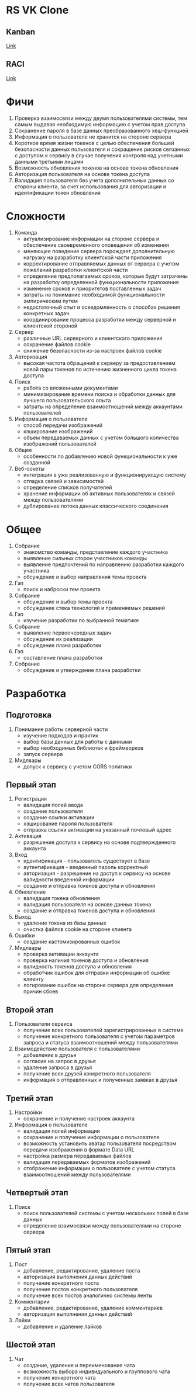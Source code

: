 # RS VK Clone

## Kanban

[Link](https://github.com/users/teumik/projects/2/views/1)

## RACI

[Link](https://docs.google.com/spreadsheets/d/1aZIVKJMn5Q7ySk05yLxusbvMgIBeKla4Oj8kd0CexpM/edit#gid=0)

# Фичи

1. Проверка взаимосвязи между двумя пользователями системы, тем самым выдавая необходимую информацию с учетом прав доступа
2. Сохранение пароля в базе данных преобразованного хеш-функцией
3. Информация о пользователе не хранится на стороне сервера
4. Короткое время жизни токенов с целью обеспечения большей безопасности данных пользователя и сокращение рисков связанных с доступом к сервису  в случае получения контроля над учетными данными третьими лицами
5. Возможность обновления токенов на основе токена обновления
6. Авторизация пользователя на основе токена доступа
7. Валидация пользователя без учета дополнительных данных со стороны клиента, за счет использования для авторизации и идентификации токен обновления

# Сложности

1. Команда
    * актуализирование информации на стороне сервера и обеспечение своевременного оповещения об изменения
    * меняющее поведение сервера порождает дополнительную нагрузку на разработку клиентской части приложения
    * корректирование отправляемых данных от сервера с учетом пожеланий разработки клиентской части
    * определение предполагаемых сроков, которые будут затрачены на разработку определенной функциональности приложения
    * изменение сроков и приоритетов поставленных задач
    * затраты на понимание необходимой функциональности эмпирическим путем
    * недостаточный опыт и осведомленность о способах решения конкретных задач
    * координирование процесса разработки между серверной и клиентской стороной
2. Сервер
    * различные URL серверного и клиентского приложения
    * сохранение файлов cookie
    * снижение безопасности из-за настроек файлов cookie
3. Авторизация
    * высокая частота обращений к серверу за предоставлением новой пары токенов по истечению жизненного цикла токена доступа
4. Поиск
    * работа со вложенными документами
    * минимизирование времени поиска и обработки данных для лучшего пользовательского опыта
    * затраты на определение взаимоотношений между аккаунтами пользователей
5. Информация о пользователе
    * способ передачи изображений
    * кэширование изображений
    * объем передаваемых данных с учетом большого количества изображений пользователей
6. Общее
    * особенности по добавлению новой функциональности к уже созданной
7. Веб-сокеты
    * интеграция в уже реализованную и функционирующую систему
    * отладка связей и зависимостей
    * определение списков получателей
    * хранение информации об активных пользователях и связей между пользователями
    * дублирование потока данных классического соединения

# Общее

1. Собрание
    * знакомство команды, представление каждого участника
    * выявление сильных сторон участников команды
    * выявление предпочтений по направлению разработки каждого участника
    * обсуждение и выбор направления темы проекта
2. Гэп
    * поиск и наброски тем проекта
3. Собрание
    * обсуждение и выбор темы проекта
    * обсуждение стека технологий и применяемых решений
4. Гэп
    * изучение разработки по выбранной тематике
5. Собрание
    * выявление первоочередных задач
    * обсуждение их реализации
    * обсуждение плана разработки
6. Гэп
    * составление плана разработки
7. Собрание
    * обсуждение и утверждение плана разработки

# Разработка

## Подготовка

1. Понимание работы серверной части
    * изучение подходов и практик
    * выбор базы данных для работы с данными
    * выбор необходимых библиотек и фреймворков
    * запуск сервера
2. Мидлвары
    * допуск к сервису с учетом CORS политики


## Первый этап



1. Регистрация
    * валидация полей ввода
    * создание пользователя
    * создание ссылки активации
    * хэширование пароля пользователя
    * отправка ссылки активации на указанный почтовый адрес
2. Активация
    * разрешение доступа к сервису на основе подтвержденного аккаунта
3. Вход
    * идентификация - пользователь существует в базе
    * аутентификация - введенный пароль корректный
    * авторизация - разрешение на доступ к сервису на основе валидности введенной информации
    * создание и отправка токенов доступа и обновления
4. Обновление
    * валидация токена обновления
    * валидация пользователя на основе данных токена
    * создание и отправка токенов доступа и обновления
5. Выход
    * удаление токена из базы данных
    * очистка файлов cookie на стороне клиента
6. Ошибки
    * создание кастомизированных ошибок
7. Мидлвары
    * проверка активации аккаунта
    * проверка наличия токенов доступа и обновления
    * валидность токенов доступа и обновления
    * обработчик ошибок для отправки информации об ошибке клиенту
    * логирование ошибок на стороне сервера для определения причин сбоев


## Второй этап



1. Пользователи сервиса
    * получение всех пользователей зарегистрированных в системе
    * получение конкретного пользователя с учетом параметров запроса и статуса взаимоотношений между пользователями
2. Взаимодействие пользователя с пользователями
    * добавление в друзья
    * согласие на запрос в друзья
    * удаление запроса в друзья
    * получение всех друзей конкретного пользователя
    * информация о отправленных и полученных заявках в друзья


## Третий этап



1. Настройки
    * сохранение и получение настроек аккаунта
2. Информация о пользователе
    * валидация полей информации
    * сохранение и получение информации о пользователе
    * возможность установить аватар пользователя посредством передачи изображения в формате Data URL
    * настройка размера передаваемых файлов
    * валидация передаваемых форматов изображений
    * отображение информации о пользователе с учетом статуса взаимоотношений между пользователями


## Четвертый этап



1. Поиск
    * поиск пользователей системы с учетом нескольких полей в базе данных
    * определение взаимосвязи между пользователями на стороне сервера


## Пятый этап



1. Пост
    * добавление, редактирование, удаление поста
    * авторизация выполнения данных действий
    * получение конкретного поста
    * получение постов конкретного пользователя
    * получение всех постов аналогично системы ленты
2. Комментарии
    * добавление, редактирование, удаление комментариев
    * авторизация выполнения данных действий
3. Лайки
    * добавление и удаление лайков

## Шестой этап

1. Чат
    * создание, удаление и переименование чата
    * возможность выбора индивидуального и группового чата
    * получение конкретного чата
    * получение всех чатов пользователя
